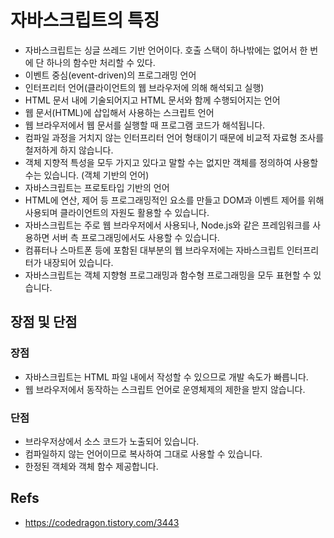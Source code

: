 # 자바스크립트의 특징

* 자바스크립트는 싱글 쓰레드 기반 언어이다. 호출 스택이 하나밖에는 없어서 한 번에 단 하나의 함수만 처리할 수 있다.
* 이벤트 중심(event-driven)의 프로그래밍 언어
* 인터프리터 언어(클라이언트의 웹 브라우저에 의해 해석되고 실행)
* HTML 문서 내에 기술되어지고 HTML 문서와 함께 수행되어지는 언어
* 웹 문서(HTML)에 삽입해서 사용하는 스크립트 언어
* 웹 브라우저에서 웹 문서를 실행할 때 프로그램 코드가 해석됩니다.
* 컴파일 과정을 거치지 않는 인터프리터 언어 형태이기 때문에 비교적 자료형 조사를 철저하게 하지 않습니다.
* 객체 지향적 특성을 모두 가지고 있다고 말할 수는 없지만 객체를 정의하여 사용할 수는 있습니다. (객체 기반의 언어)
* 자바스크립트는 프로토타입 기반의 언어
* HTML에 연산, 제어 등 프로그래밍적인 요소를 만들고  DOM과 이벤트 제어를 위해 사용되며 클라이언트의 자원도 활용할 수 있습니다.
* 자바스크립트는 주로 웹 브라우저에서 사용되나, Node.js와 같은 프레임워크를 사용하면 서버 측 프로그래밍에서도 사용할 수 있습니다.
* 컴퓨터나 스마트폰 등에 포함된 대부분의 웹 브라우저에는 자바스크립트 인터프리터가 내장되어 있습니다.
* 자바스크립트는 객체 지향형 프로그래밍과 함수형 프로그래밍을 모두 표현할 수 있습니다.

## 장점 및 단점

### 장점

* 자바스크립트는 HTML 파일 내에서 작성할 수 있으므로 개발 속도가 빠릅니다.
* 웹 브라우저에서 동작하는 스크립트 언어로 운영체제의 제한을 받지 않습니다.

### 단점

* 브라우저상에서 소스 코드가 노출되어 있습니다.
* 컴파일하지 않는 언어이므로 복사하여 그대로 사용할 수 있습니다.
* 한정된 객체와 객체 함수 제공합니다.

## Refs

* https://codedragon.tistory.com/3443
